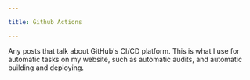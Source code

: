 ```yaml
---

title: Github Actions

---
```


Any posts that talk about GitHub's CI/CD platform. This is what I use for
automatic tasks on my website, such as automatic audits, and automatic building
and deploying.

<!--more-->
